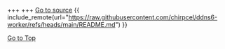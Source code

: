 +++
+++
<a class="external" href="https://github.com/chirpcel/ddns6-worker/">Go to source</a>
{{ include_remote(url="https://raw.githubusercontent.com/chirpcel/ddns6-worker/refs/heads/main/README.md") }}
<div class="dialog-buttons">
  <a class="inline-button" href="#top">Go to Top</a>
</div>
